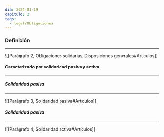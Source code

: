 ```yaml
---
dia: 2024-01-19
capitulo: 2
tags:
  - legal/Obligaciones
---
```

### Definición
---
![[Parágrafo 2, Obligaciones solidarias. Disposiciones generales#Artículos]]

#### Caracterizado por solidaridad pasiva y activa
---

##### Solidaridad pasiva
---
![[Parágrafo 3, Solidaridad pasiva#Artículos]]

##### Solidaridad pasiva
---
![[Parágrafo 4, Solidaridad activa#Artículos]]